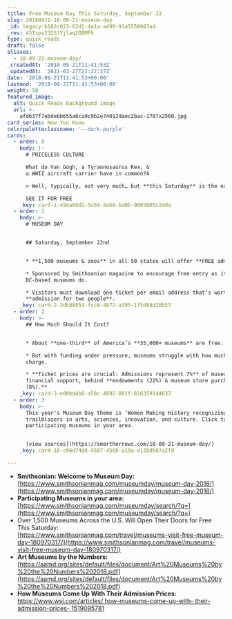```yaml
---
title: Free Museum Day This Saturday, September 22
slug: 20180921-18-09-21-museum-day
_id: legacy-b182c023-62d1-4a1a-a499-91a5550003a4
_rev: 45Isps23253Yjlaq2D8MFh
type: quick_reads
draft: false
aliases:
  - 18-09-21-museum-day/
_createdAt: '2018-09-21T11:41:53Z'
_updatedAt: '2021-03-27T22:22:37Z'
date: '2018-09-21T11:41:53+00:00'
lastmod: '2018-09-21T11:41:53+00:00'
weight: 50
featured_image:
  alt: Quick Reads background image
  url: >-
    afd637f7ebdebb655a6ca9c9b2e74012daec2bac-1707x2560.jpg
card_series: Now You Know
colorpaletteclassname: '--dark-purple'
cards:
  - order: 0
    body: |-
      # PRICELESS CULTURE

      What do Van Gogh, a Tyrannosaurus Rex, &  
      a WWII aircraft carrier have in common?A

      > Well, typically, not very much… but **this Saturday** is the exception.

      SEE IT FOR FREE
    _key: card-1-494a89d1-5c04-4ab8-ba0b-9003805c24da
  - order: 1
    body: >-
      # MUSEUM DAY


      ## Saturday, September 22nd


      * **1,500 museums & zoos** in all 50 states will offer **FREE admission**.

      * Sponsored by Smithsonian magazine to encourage free entry as its
      DC-based museums do.

      * Visitors must download one ticket per email address that’s worth free
      **admission for two people**.
    _key: card-2-2db88854-fcc6-4872-a395-1f5d88d28b57
  - order: 2
    body: >-
      ## How Much Should It Cost?


      * About **one-third** of America’s **35,000+ museums** are free.

      * But with funding under pressure, museums struggle with how much to
      charge.

      * **Ticket prices are crucial: Admissions represent 7%** of museum’s
      financial support, behind **endowments (22%) & museum store purchases
      (8%).**
    _key: card-3-e00bd4b6-a58c-4892-881f-816359144637
  - order: 3
    body: >-
      This year's Museum Day theme is ‘Women Making History recognizing female
      trailblazers in arts, sciences, innovation, and culture. Click to find
      participating museums in your area.


      [view sources](https://smarthernews.com/18-09-21-museum-day/)
    _key: card-10-c06d74d8-4587-456b-a19a-e135db87a2f8

---
```

* **Smithsonian: Welcome to Museum Day:**  
[https://www.smithsonianmag.com/museumday/museum-day-2018/](https://www.smithsonianmag.com/museumday/museum-day-2018/)
* **Participating Museums in your area:**  
[https://www.smithsonianmag.com/museumday/search/?q=](https://www.smithsonianmag.com/museumday/search/?q=)
* Over 1,500 Museums Across the U.S. Will Open Their Doors for Free This Saturday:  
[https://www.smithsonianmag.com/travel/museums-visit-free-museum-day-180970317/](https://www.smithsonianmag.com/travel/museums-visit-free-museum-day-180970317/)
* **Art Museums by the Numbers:**  
[https://aamd.org/sites/default/files/document/Art%20Museums%20by%20the%20Numbers%202018.pdf](https://aamd.org/sites/default/files/document/Art%20Museums%20by%20the%20Numbers%202018.pdf)
* **How Museums Come Up With Their Admission Prices:**  
[https://www.wsj.com/articles/ how-museums-come-up-with- their-admission-prices- 1519095781](https://www.wsj.com/articles/how-museums-come-up-with-their-admission-prices-1519095781)